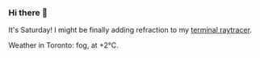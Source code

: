### Hi there :wave:

It's Saturday! I might be finally adding refraction to my [terminal raytracer](https://github.com/bewuethr/bash-raytracer).

Weather in Toronto: fog, at +2°C.
